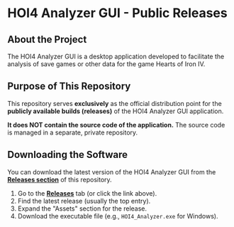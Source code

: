 # HOI4 Analyzer GUI - Public Releases

## About the Project

The HOI4 Analyzer GUI is a desktop application developed to facilitate the analysis of save games or other data for the game Hearts of Iron IV.

## Purpose of This Repository

This repository serves **exclusively** as the official distribution point for the **publicly available builds (releases)** of the HOI4 Analyzer GUI application.

**It does NOT contain the source code of the application.** The source code is managed in a separate, private repository.

## Downloading the Software

You can download the latest version of the HOI4 Analyzer GUI from the **[Releases section](https://github.com/zVSciy/Hoi4GraphToolReleases/releases)** of this repository.

1.  Go to the [**Releases**](https://github.com/zVSciy/Hoi4GraphToolReleases/releases) tab (or click the link above).
2.  Find the latest release (usually the top entry).
3.  Expand the "Assets" section for the release.
4.  Download the executable file (e.g., `HOI4_Analyzer.exe` for Windows).

